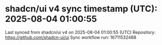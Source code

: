 # shadcn/ui v4 sync timestamp (UTC): 2025-08-04 01:00:55
Last synced from shadcn/ui v4 on 2025-08-04 01:00:55 (UTC)
Repository: https://github.com/shadcn-ui/ui
Sync workflow run: 16711532488
